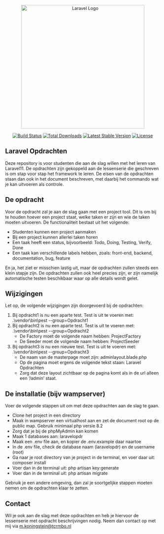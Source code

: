 <p align="center"><a href="https://laravel.com" target="_blank"><img src="https://raw.githubusercontent.com/laravel/art/master/logo-lockup/5%20SVG/2%20CMYK/1%20Full%20Color/laravel-logolockup-cmyk-red.svg" width="400" alt="Laravel Logo"></a></p>

<p align="center">
<a href="https://github.com/laravel/framework/actions"><img src="https://github.com/laravel/framework/workflows/tests/badge.svg" alt="Build Status"></a>
<a href="https://packagist.org/packages/laravel/framework"><img src="https://img.shields.io/packagist/dt/laravel/framework" alt="Total Downloads"></a>
<a href="https://packagist.org/packages/laravel/framework"><img src="https://img.shields.io/packagist/v/laravel/framework" alt="Latest Stable Version"></a>
<a href="https://packagist.org/packages/laravel/framework"><img src="https://img.shields.io/packagist/l/laravel/framework" alt="License"></a>
</p>

## Laravel Opdrachten

Deze repository is voor studenten die aan de slag willen met het leren van Laravel11. De opdrachten zijn gekoppeld aan de lessenserie die
geschreven is om stap voor stap het framework te leren. De eisen van de opdrachten staan dan ook in het document beschreven, met daarbij
het commando wat je kan uitvoeren als controle.

## De opdracht

Voor de opdracht zal je aan de slag gaan met een project tool. Dit is om bij te houden hoever een project staat, welke taken er zijn en
wie de taken moeten uitvoeren. De functionaliteit bestaat uit het volgende:

<ul>
<li>Studenten kunnen een project aanmaken</li>
<li>Bij een project kunnen allerlei taken horen</li>
<li>Een taak heeft een status, bijvoorbeeld: Todo, Doing, Testing, Verify, Done</li>
<li>Een taak kan verschillende labels hebben, zoals: front-end, backend, documentation, bug, feature</li>
</ul>

En ja, het ziet er misschien lastig uit, maar de opdrachten zullen steeds een klein stapje zijn. De opdrachten zullen ook heel precies zijn,
er zijn namelijk automatische testen beschikbaar waar op alle details wordt gelet.

## Wijzigingen

Let op, de volgende wijzigingen zijn doorgevoerd bij de opdrachten:
<ol>
<li>Bij opdracht1 is nu een aparte test. Test is uit te voeren met: .\vendor\bin\pest --group=Opdracht1 </li>
<li>Bij opdracht2 is nu een aparte test. Test is uit te voeren met: .\vendor\bin\pest --group=Opdracht2
<ul>
<li>De Factory moet de volgende naam hebben: ProjectFactory</li>
<li>De Seeder moet de volgende naam hebben: ProjectSeeder</li>
</ul></li>
<li>Bij opdracht3 is nu een nieuwe test. Test is uit te voeren met: .\vendor\bin\pest --group=Opdracht3 
<ul>
<li>De naam van de masterpage moet zijn: adminlayout.blade.php</li>
<li>Op de pagina moet ergens de volgende tekst staan: Laravel Opdrachten</li>
<li>Zorg dat deze layout zichtbaar op de pagina komt als in de url alleen een ‘/admin’ staat.</li>
</ul></li>
</ol>

## De installatie (bijv wampserver)
Voer de volgende stappen uit om met deze opdrachten aan de slag te gaan.
<ul>
    <li>Clone het project in een directory</li>
    <li>Maak in wampserver een virtualhost aan en zet de document root op de public map. Gebruik minimaal php versie 8.2</li>
    <li>Zorg dat je bij de phpMyAdmin kan komen</li>
    <li>Maak 1 databases aan: laravelopdr</li>
    <li>Maak een .env file aan, en kopier de .env.example daar naartoe</li>
    <li>In de .env file, check de database naam (laravelopdr) en de username (root)</li>
    <li>Ga naar je root directory van je project in de terminal, en voer daar uit: composer install</li>
    <li>Voer dan in de terminal uit: php artisan key:generate</li>
    <li>Voer dan in de terminal uit: php artisan migrate</li>
</ul>

Gebruik je een andere omgeving, dan zal je soortgelijke stappen moeten nemen om de opdrachten klaar te zetten.

## Contact
Wil je ook aan de slag met deze opdrachten en heb je hiervoor de lessenserie met opdracht beschrijvingen nodig. Neem dan contact op met mij via m.koningstein@tcrmbo.nl 
